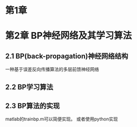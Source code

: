# 第1章
# 第2章 BP神经网络及其学习算法
## 2.1 BP(back-propagation)神经网络结构
一种基于误差反向传播算法的多层前馈神经网络
## 2.2 BP学习算法
## 2.3 BP算法的实现
matlab的trainbp.m可以简便实现。
或者使用python实现
